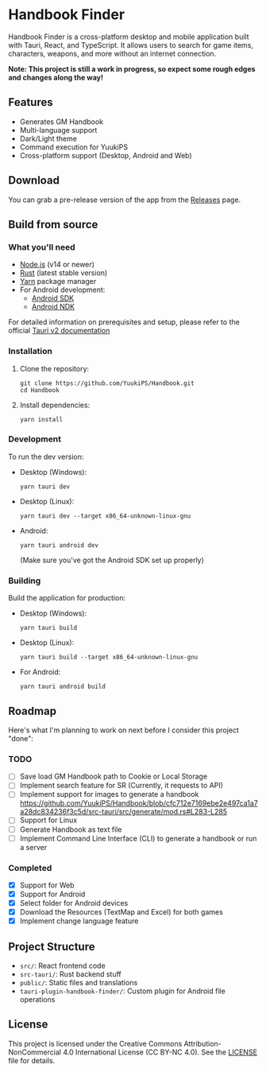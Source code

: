 # Handbook Finder

Handbook Finder is a cross-platform desktop and mobile application built with Tauri, React, and TypeScript. It allows users to search for game items, characters, weapons, and more without an internet connection.

**Note: This project is still a work in progress, so expect some rough edges and changes along the way!**

## Features

- Generates GM Handbook
- Multi-language support
- Dark/Light theme
- Command execution for YuukiPS
- Cross-platform support (Desktop, Android and Web)

## Download

You can grab a pre-release version of the app from the [Releases](https://github.com/YuukiPS/Handbook/releases) page.

## Build from source

### What you'll need

- [Node.js](https://nodejs.org/) (v14 or newer)
- [Rust](https://www.rust-lang.org/) (latest stable version)
- [Yarn](https://yarnpkg.com/) package manager
- For Android development:
  - [Android SDK](https://developer.android.com/studio)
  - [Android NDK](https://developer.android.com/ndk)

For detailed information on prerequisites and setup, please refer to the official [Tauri v2 documentation](https://v2.tauri.app/start/prerequisites/)

### Installation

1. Clone the repository:
   ```
   git clone https://github.com/YuukiPS/Handbook.git
   cd Handbook
   ```

2. Install dependencies:
   ```
   yarn install
   ```

### Development

To run the dev version:

- Desktop (Windows):
  ```
  yarn tauri dev
  ```

- Desktop (Linux):
  ```
  yarn tauri dev --target x86_64-unknown-linux-gnu
  ```

- Android:
  ```
  yarn tauri android dev
  ```
  (Make sure you've got the Android SDK set up properly)

### Building

Build the application for production:

- Desktop (Windows):
  ```
  yarn tauri build
  ```

- Desktop (Linux):
  ```
  yarn tauri build --target x86_64-unknown-linux-gnu
  ```

- For Android:
  ```
  yarn tauri android build
  ```

## Roadmap

Here's what I'm planning to work on next before I consider this project "done":

### TODO

- [ ] Save load GM Handbook path to Cookie or Local Storage
- [ ] Implement search feature for SR (Currently, it requests to API)
- [ ] Implement support for images to generate a handbook
    https://github.com/YuukiPS/Handbook/blob/cfc712e7169ebe2e497ca1a7a28dc834236f3c5d/src-tauri/src/generate/mod.rs#L283-L285
- [ ] Support for Linux
- [ ] Generate Handbook as text file
- [ ] Implement Command Line Interface (CLI) to generate a handbook or run a server

### Completed

- [x] Support for Web
- [x] Support for Android
- [x] Select folder for Android devices
- [x] Download the Resources (TextMap and Excel) for both games
- [x] Implement change language feature

## Project Structure

- `src/`: React frontend code
- `src-tauri/`: Rust backend stuff
- `public/`: Static files and translations
- `tauri-plugin-handbook-finder/`: Custom plugin for Android file operations

## License

This project is licensed under the Creative Commons Attribution-NonCommercial 4.0 International License (CC BY-NC 4.0).
See the [LICENSE](LICENSE) file for details.
